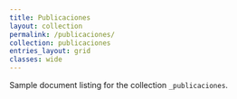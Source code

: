 ```yaml
---
title: Publicaciones    
layout: collection
permalink: /publicaciones/
collection: publicaciones
entries_layout: grid
classes: wide
---
```


Sample document listing for the collection `_publicaciones`.